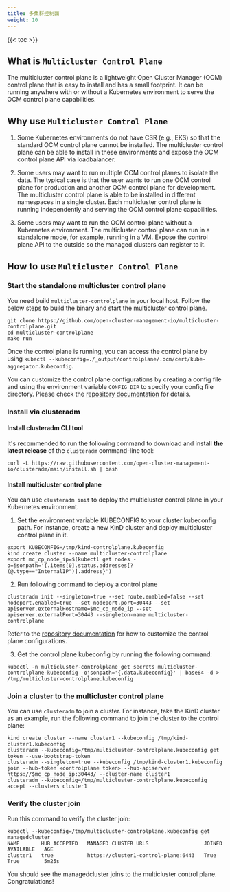 ```yaml
---
title: 多集群控制面
weight: 10
---
```


<!-- spellchecker-disable -->

{{< toc >}}

<!-- spellchecker-enable -->

## What is `Multicluster Control Plane`
The multicluster control plane is a lightweight Open Cluster Manager (OCM) control plane that is easy to install and has a small footprint. It can be running anywhere with or without a Kubernetes environment to serve the OCM control plane capabilities.

## Why use `Multicluster Control Plane`
1. Some Kubernetes environments do not have CSR (e.g., EKS) so that the standard OCM control plane cannot be installed. The multicluster control plane can be able to install in these environments and expose the OCM control plane API via loadbalancer.

2. Some users may want to run multiple OCM control planes to isolate the data. The typical case is that the user wants to run one OCM control plane for production and another OCM control plane for development. The multicluster control plane is able to be installed in different namespaces in a single cluster. Each multicluster control plane is running independently and serving the OCM control plane capabilities.

3. Some users may want to run the OCM control plane without a Kubernetes environment. The multicluster control plane can run in a standalone mode, for example, running in a VM. Expose the control plane API to the outside so the managed clusters can register to it.

## How to use `Multicluster Control Plane`

### Start the standalone multicluster control plane

You need build `multicluster-controlplane` in your local host. Follow the below steps to build the binary and start the multicluster control plane.

```Shell
git clone https://github.com/open-cluster-management-io/multicluster-controlplane.git
cd multicluster-controlplane
make run
```

Once the control plane is running, you can access the control plane by using `kubectl --kubeconfig=./_output/controlplane/.ocm/cert/kube-aggregator.kubeconfig`.

You can customize the control plane configurations by creating a config file and using the environment variable `CONFIG_DIR` to specify your config file directory. Please check the [repository documentation](https://github.com/open-cluster-management-io/multicluster-controlplane#run-controlplane-as-a-local-binary) for details.

### Install via clusteradm

#### Install clusteradm CLI tool

It's recommended to run the following command to download and install **the
latest release** of the `clusteradm` command-line tool:

```shell
curl -L https://raw.githubusercontent.com/open-cluster-management-io/clusteradm/main/install.sh | bash
```
#### Install multicluster control plane

You can use `clusteradm init` to deploy the multicluster control plane in your Kubernetes environment.

1. Set the environment variable KUBECONFIG to your cluster kubeconfig path. For instance, create a new KinD cluster and deploy multicluster control plane in it.

```Shell
export KUBECONFIG=/tmp/kind-controlplane.kubeconfig
kind create cluster --name multicluster-controlplane
export mc_cp_node_ip=$(kubectl get nodes -o=jsonpath='{.items[0].status.addresses[?(@.type=="InternalIP")].address}')
```

2. Run following command to deploy a control plane

```Shell
clusteradm init --singleton=true --set route.enabled=false --set nodeport.enabled=true --set nodeport.port=30443 --set apiserver.externalHostname=$mc_cp_node_ip --set apiserver.externalPort=30443 --singleton-name multicluster-controlplane
```
Refer to the [repository documentation](https://github.com/open-cluster-management-io/multicluster-controlplane#use-helm-to-deploy-controlplane-in-a-cluster) for how to customize the control plane configurations.

3. Get the control plane kubeconfig by running the following command:

```Shell
kubectl -n multicluster-controlplane get secrets multicluster-controlplane-kubeconfig -ojsonpath='{.data.kubeconfig}' | base64 -d > /tmp/multicluster-controlplane.kubeconfig
```

### Join a cluster to the multicluster control plane

You can use `clusteradm` to join a cluster. For instance, take the KinD cluster as an example, run the following command to join the cluster to the control plane:

```Shell
kind create cluster --name cluster1 --kubeconfig /tmp/kind-cluster1.kubeconfig
clusteradm --kubeconfig=/tmp/multicluster-controlplane.kubeconfig get token --use-bootstrap-token
clusteradm --singleton=true --kubeconfig /tmp/kind-cluster1.kubeconfig join --hub-token <controlplane token> --hub-apiserver https://$mc_cp_node_ip:30443/ --cluster-name cluster1
clusteradm --kubeconfig=/tmp/multicluster-controlplane.kubeconfig accept --clusters cluster1
```

### Verify the cluster join
Run this command to verify the cluster join:
```Shell
kubectl --kubeconfig=/tmp/multicluster-controlplane.kubeconfig get managedcluster
NAME       HUB ACCEPTED   MANAGED CLUSTER URLS                  JOINED   AVAILABLE   AGE
cluster1   true           https://cluster1-control-plane:6443   True     True        5m25s
```
You should see the managedcluster joins to the multicluster control plane. Congratulations!
